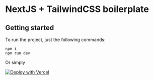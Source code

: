 # NextJS + TailwindCSS boilerplate

## Getting started

To run the project, just the following commands:

	npm i
	npm run dev


Or simply 

[![Deploy with Vercel](https://vercel.com/button)](https://vercel.com/new/clone?repository-url=https%3A%2F%2Fgithub.com%2Fvercel%2Fnext.js%2Ftree%2Fcanary%2Fexamples%2Fhello-world)
